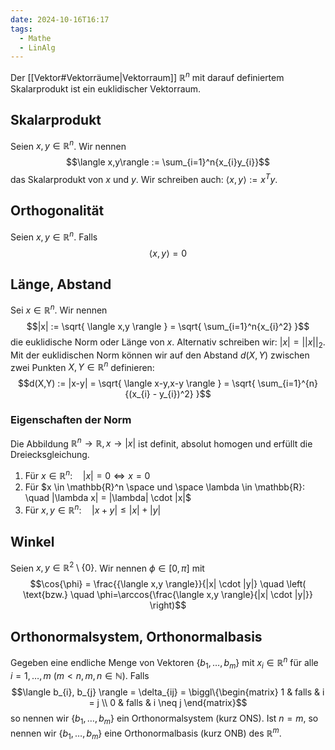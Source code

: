 ```yaml
---
date: 2024-10-16T16:17
tags:
  - Mathe
  - LinAlg
---
```

Der [[Vektor#Vektorräume|Vektorraum]] $\mathbb{R}^n$ mit darauf definiertem Skalarprodukt ist ein euklidischer Vektorraum.

## Skalarprodukt
Seien $x,y \in \mathbb{R}^n$. Wir nennen
$$\langle x,y\rangle := \sum_{i=1}^n{x_{i}y_{i}}$$
das Skalarprodukt von $x$ und $y$. Wir schreiben auch: $\langle x,y \rangle := x^T y$.
## Orthogonalität
Seien $x,y \in \mathbb{R}^n$. Falls
$$\langle x,y \rangle = 0$$
## Länge, Abstand
Sei $x \in \mathbb{R}^n$. Wir nennen
$$|x| := \sqrt{ \langle x,y \rangle } = \sqrt{ \sum_{i=1}^n{x_{i}^2} }$$
die euklidische Norm oder Länge von $x$. Alternativ schreiben wir: $|x| = ||x||_{2}$. Mit der euklidischen Norm können wir auf den Abstand $d(X,Y)$ zwischen zwei Punkten $X,Y \in \mathbb{R}^n$ definieren:
$$d(X,Y) := |x-y| = \sqrt{ \langle x-y,x-y \rangle } = \sqrt{ \sum_{i=1}^{n}{(x_{i} - y_{i})^2} }$$
### Eigenschaften der Norm
Die Abbildung $\mathbb{R}^n \rightarrow \mathbb{R}, x \rightarrow |x|$ ist definit, absolut homogen und erfüllt die Dreiecksgleichung.
1) Für $x \in \mathbb{R}^n: \quad |x| = 0 \Leftrightarrow x = 0$
2) Für $x \in \mathbb{R}^n \space und \space \lambda \in \mathbb{R}: \quad |\lambda x| = |\lambda| \cdot |x|$
3) Für $x,y \in \mathbb{R}^n: \quad |x+y| \leq |x| + |y|$

## Winkel
Seien $x,y \in \mathbb{R}^2 \setminus \{ 0 \}$. Wir nennen $\phi \in [0, \pi]$ mit
$$\cos{\phi} = \frac{{\langle x,y \rangle}}{|x| \cdot |y|} \quad \left( \text{bzw.} \quad \phi=\arccos{\frac{\langle x,y \rangle}{|x| \cdot |y|}} \right)$$
## Orthonormalsystem, Orthonormalbasis
Gegeben eine endliche Menge von Vektoren $\{ b_{1}, \dots, b_{m} \}$ mit $x_{i} \in \mathbb{R}^n$ für alle $i=1, \dots, m$ $(m < n, m,n \in \mathbb{N})$. Falls
$$\langle b_{i}, b_{j} \rangle = \delta_{ij} = \biggl\{\begin{matrix}
1 & falls & i = j \\
0 & falls & i \neq j
\end{matrix}$$
so nennen wir $\{ b_{1}, \dots, b_{m} \}$ ein Orthonormalsystem (kurz ONS). Ist $n = m$, so nennen wir $\{ b_{1}, \dots, b_{m} \}$ eine Orthonormalbasis (kurz ONB) des $\mathbb{R}^m$.

